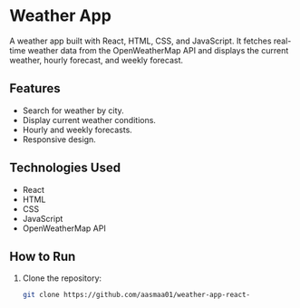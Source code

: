 # Weather App

A weather app built with React, HTML, CSS, and JavaScript. It fetches real-time weather data from the OpenWeatherMap API and displays the current weather, hourly forecast, and weekly forecast.

## Features
- Search for weather by city.
- Display current weather conditions.
- Hourly and weekly forecasts.
- Responsive design.

## Technologies Used
- React
- HTML
- CSS
- JavaScript
- OpenWeatherMap API

## How to Run
1. Clone the repository:
   ```bash
   git clone https://github.com/aasmaa01/weather-app-react-
